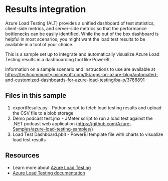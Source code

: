 # Results integration

Azure Load Testing (ALT) provides a unified dashboard of test statistics, client-side metrics, and server-side metrics so that the performance bottlenecks can be easily identified. While the out of the box dashboard is helpful in most scenarios, you might want the load test results to be available in a tool of your choice. 

This is a sample set up to integrate and automatically visualize Azure Load Testing results in a dashboarding tool like PowerBI. 

Information on a sample scenario and instructions to use are available at https://techcommunity.microsoft.com/t5/apps-on-azure-blog/automated-and-customized-dashboards-for-azure-load-testing/ba-p/3786891 

## Files in this sample

1. exportResults.py - Python script to fetch load testing results and upload the CSV file to a blob storage
2. Demo podcast test.jmx - JMeter script to run a load test against the .NET podcast web application (https://github.com/Azure-Samples/azure-load-testing-samples/)
3. Load Test Dashboard.pbit - PowerBI template file with charts to visualize load test results

## Resources

- Learn more about [Azure Load Testing](https://aka.ms/malt)
- [Azure Load Testing documentation](https://aka.ms/malt-docs)